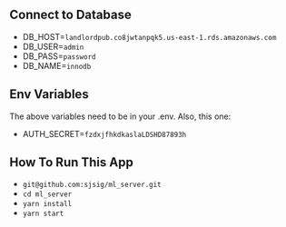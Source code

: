 ## Connect to Database

- DB_HOST=`landlordpub.co8jwtanpqk5.us-east-1.rds.amazonaws.com`
- DB_USER=`admin`
- DB_PASS=`password`
- DB_NAME=`innodb`

## Env Variables

The above variables need to be in your .env. Also, this one:
- AUTH_SECRET=`fzdxjfhkdkaslaLDSHD87893h`

## How To Run This App
- `git@github.com:sjsig/ml_server.git`
- `cd ml_server`
- `yarn install`
- `yarn start`
